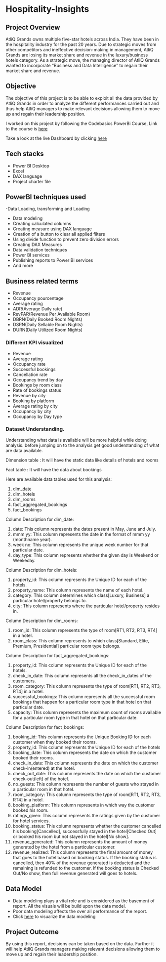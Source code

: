 # Hospitality-Insights

## Project Overview

AtliQ Grands owns multiple five-star hotels across India. They have been in the hospitality industry for the past 20 years. Due to strategic moves from other competitors and ineffective decision-making in management, AtliQ Grands are losing its market share and revenue in the luxury/business hotels category. As a strategic move, the managing director of AtliQ Grands wanted to incorporate “Business and Data Intelligence” to regain their market share and revenue.

## Objective

The objective of this project is to be able to exploit all the data provided by AtliQ Grands in order to analyze the different performances carried out and thus help AtliQ managers to make relevant decisions allowing them to move up and regain their leadership position.

I worked on this project by following the Codebasics PowerBi Course, Link to the course is [here](https://codebasics.io/courses/power-bi-data-analysis-with-end-to-end-project)

Take a look at the live Dashboard by clicking [here](https://app.powerbi.com/view?r=eyJrIjoiMjBkN2RiOWUtYzExNC00OWVmLTk3NTctN2QxMDZmM2RlZDkwIiwidCI6ImM2ZTU0OWIzLTVmNDUtNDAzMi1hYWU5LWQ0MjQ0ZGM1YjJjNCJ9)

## Tech stacks

- Power BI Desktop
- Excel
- DAX language
- Project charter file

## PowerBI techniques used
-Data Loading, transforming and Loading
- Data modeling
- Creating calculated columns
- Creating measure using DAX language
- Creation of a button to clear all applied filters
- Using divide function to prevent zero division errors
- Creating DAX Measures
- Data validation techniques
- Power BI services
- Publishing reports to Power BI services
- And more


## Business related terms

- Revenue
- Occupancy pourcentage
- Average rating
- ADR(Average Daily rate)
- RevPAR(Revenue Per Available Room)
- DBRN(Daily Booked Room Nights)
- DSRN(Daily Sellable Room Nights)
- DURN(Daily Utilized Room Nights)

### Different KPI visualized

- Revenue
- Average rating
- Occupancy rate
- Successful bookings
- Cancellation rate
- Occupancy trend by day
- Bookings by room class
- Rate of bookings status
- Revenue by city
- Booking by platform
- Average rating by city
- Occupancy by city
- Occupancy by Day type


### Dataset **Understanding.**

Understanding what data is available will be more helpful while doing analysis. before jumping on to the analysis get good understanding of what are data available.

Dimension table : It will have the static data like details of hotels and rooms

Fact table : It will have the data about bookings  

Here are available data tables used for this analysis:
1. dim_date
2. dim_hotels
3. dim_rooms
4. fact_aggregated_bookings
5. fact_bookings

Column Description for dim_date:
1. date: This column represents the dates present in May, June and July.
2. mmm yy: This column represents the date in the format of mmm yy (monthname year).
3. week no: This column represents the unique week number for that particular date.
4. day_type: This column represents whether the given day is Weekend or Weekeday.

Column Description for dim_hotels:
1. property_id: This column represents the Unique ID for each of the hotels.
2. property_name: This column represents the name of each hotel.
3. category: This column determines which class[Luxury, Business] a particular hotel/property belongs to. 
4. city: This column represents where the particular hotel/property resides in.

Column Description for dim_rooms:
1. room_id: This column represents the type of room[RT1, RT2, RT3, RT4] in a hotel.
2. room_class: This column represents to which class[Standard, Elite, Premium, Presidential] particular room type belongs.

Column Description for fact_aggregated_bookings:
1. property_id: This column represents the Unique ID for each of the hotels.
2. check_in_date: This column represents all the check_in_dates of the customers.
3. room_category: This column represents the type of room[RT1, RT2, RT3, RT4] in a hotel.
4. successful_bookings: This column represents all the successful room bookings that happen for a particular room type in that hotel on that particular date.
5. capacity: This column represents the maximum count of rooms available for a particular room type in that hotel on that particular date.

Column Description for fact_bookings:
1. booking_id: This column represents the Unique Booking ID for each customer when they booked their rooms.
2. property_id: This column represents the Unique ID for each of the hotels
3. booking_date: This column represents the date on which the customer booked their rooms.
4. check_in_date: This column represents the date on which the customer check-in(entered) at the hotel.
5. check_out_date: This column represents the date on which the customer check-out(left) of the hotel.
6. no_guests: This column represents the number of guests who stayed in a particular room in that hotel.
7. room_category: This column represents the type of room[RT1, RT2, RT3, RT4] in a hotel.
8. booking_platform: This column represents in which way the customer booked his room.
9. ratings_given: This column represents the ratings given by the customer for hotel services.
10. booking_status: This column represents whether the customer cancelled his booking[Cancelled], successfully stayed in the hotel[Checked Out] or booked his room but not stayed in the hotel[No show].
11. revenue_generated: This column represents the amount of money generated by the hotel from a particular customer.
12. revenue_realized: This column represents the final amount of money that goes to the hotel based on booking status. If the booking status is cancelled, then 40% of the revenue generated is deducted and the remaining is refunded to the customer. If the booking status is Checked Out/No show, then full revenue generated will goes to hotels.


## Data Model

- Data modeling plays a vital role and is considered as the basement of report. All the visuals will be build upon the data model.
- Poor data modeling affects the over all performance of the report.
- Click [here](https://github.com/samarita22/Hospitality-Insights/blob/main/Data%20modeling.PNG) to visualize the data modeling


## Project Outcome

By using this report, decisions can be taken based on the data. Further it will help AtliQ Grands managers making relevant decisions allowing them to move up and regain their leadership position.
